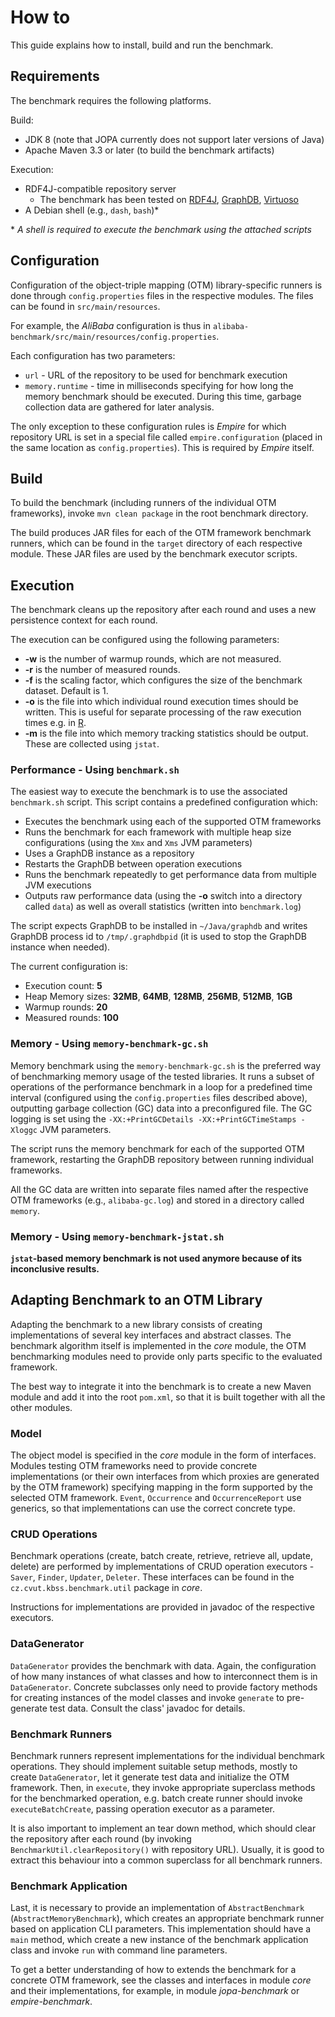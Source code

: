 # How to

This guide explains how to install, build and run the benchmark.

## Requirements

The benchmark requires the following platforms.

Build:

* JDK 8 (note that JOPA currently does not support later versions of Java)
* Apache Maven 3.3 or later (to build the benchmark artifacts)

Execution:

* RDF4J-compatible repository server
   * The benchmark has been tested on [RDF4J](http://rdf4j.org/), [GraphDB](http://graphdb.ontotext.com/), [Virtuoso](https://virtuoso.openlinksw.com/)
* A Debian shell (e.g., `dash`, `bash`)*

\* _A shell is required to execute the benchmark using the attached scripts_


## Configuration

Configuration of the object-triple mapping (OTM) library-specific runners is done through `config.properties` files in the respective modules. The files can be found in `src/main/resources`.

For example, the _AliBaba_ configuration is thus in `alibaba-benchmark/src/main/resources/config.properties`.

Each configuration has two parameters:
* `url` - URL of the repository to be used for benchmark execution
* `memory.runtime` - time in milliseconds specifying for how long the memory benchmark should be executed. During this time, garbage collection data are gathered for later analysis.

The only exception to these configuration rules is _Empire_ for which repository URL is set in a special file called `empire.configuration` 
(placed in the same location as `config.properties`). This is required by _Empire_ itself.


## Build

To build the benchmark (including runners of the individual OTM frameworks), invoke `mvn clean package` in the root benchmark directory.

The build produces JAR files for each of the OTM framework benchmark runners, which can be found in the `target` directory of each respective module. These
JAR files are used by the benchmark executor scripts.

## Execution

The benchmark cleans up the repository after each round and uses a new persistence context for each round.

The execution can be configured using the following parameters:

* **-w** is the number of warmup rounds, which are not measured.
* **-r** is the number of measured rounds.
* **-f** is the scaling factor, which configures the size of the benchmark dataset. Default is 1.
* **-o** is the file into which individual round execution times should be written. This is useful for separate processing of the raw execution times e.g. in [R](https://www.r-project.org/).
* **-m** is the file into which memory tracking statistics should be output. These are collected using `jstat`.

### Performance - Using `benchmark.sh`

The easiest way to execute the benchmark is to use the associated `benchmark.sh` script. This script contains a predefined configuration which:

* Executes the benchmark using each of the supported OTM frameworks
* Runs the benchmark for each framework with multiple heap size configurations (using the `Xmx` and `Xms` JVM parameters)
* Uses a GraphDB instance as a repository
* Restarts the GraphDB between operation executions
* Runs the benchmark repeatedly to get performance data from multiple JVM executions
* Outputs raw performance data (using the **-o** switch into a directory called `data`) as well as overall statistics (written into `benchmark.log`)

The script expects GraphDB to be installed in `~/Java/graphdb` and writes GraphDB process id to `/tmp/.graphdbpid` (it is used to stop the GraphDB instance when needed).

The current configuration is:
* Execution count: **5**
* Heap Memory sizes: **32MB**, **64MB**, **128MB**, **256MB**, **512MB**, **1GB**
* Warmup rounds: **20**
* Measured rounds: **100**


### Memory - Using `memory-benchmark-gc.sh`

Memory benchmark using the `memory-benchmark-gc.sh` is the preferred way of benchmarking memory usage of the tested libraries. It runs a subset of operations of the 
performance benchmark in a loop for a predefined time interval (configured using the `config.properties` files described above), outputting garbage collection (GC) data into
a preconfigured file. The GC logging is set using the `-XX:+PrintGCDetails -XX:+PrintGCTimeStamps -Xloggc` JVM parameters.

The script runs the memory benchmark for each of the supported OTM framework, restarting the GraphDB repository between running individual frameworks.

All the GC data are written into separate files named after the respective OTM frameworks (e.g., `alibaba-gc.log`) and stored in a directory called `memory`.

### Memory - Using `memory-benchmark-jstat.sh`

**`jstat`-based memory benchmark is not used anymore because of its inconclusive results.**

## Adapting Benchmark to an OTM Library

Adapting the benchmark to a new library consists of creating implementations of several key interfaces and abstract classes. The benchmark
algorithm itself is implemented in the _core_ module, the OTM benchmarking modules need to provide only parts specific to the evaluated framework.

The best way to integrate it into the benchmark is to create a new Maven module and add it into the root `pom.xml`, so that it is built together
with all the other modules.

### Model

The object model is specified in the _core_ module in the form of interfaces. Modules testing OTM frameworks need to provide
concrete implementations (or their own interfaces from which proxies are generated by the OTM framework) specifying mapping in
the form supported by the selected OTM framework. `Event`, `Occurrence` and `OccurrenceReport` use generics, so that implementations
can use the correct concrete type.

### CRUD Operations

Benchmark operations (create, batch create, retrieve, retrieve all, update, delete) are performed by implementations of CRUD operation
executors - `Saver`, `Finder`, `Updater`, `Deleter`. These interfaces can be found in the `cz.cvut.kbss.benchmark.util` package in _core_.

Instructions for implementations are provided in javadoc of the respective executors.

### DataGenerator

`DataGenerator` provides the benchmark with data. Again, the configuration of how many instances of what classes and how to interconnect them
is in `DataGenerator`. Concrete subclasses only need to provide factory methods for creating instances of the model classes and invoke
`generate` to pre-generate test data. Consult the class' javadoc for details.

### Benchmark Runners

Benchmark runners represent implementations for the individual benchmark operations. They should implement suitable setup methods, mostly to 
create `DataGenerator`, let it generate test data and initialize the OTM framework. Then, in `execute`, they invoke appropriate superclass methods
for the benchmarked operation, e.g. batch create runner should invoke `executeBatchCreate`, passing operation executor as a parameter.

It is also important to implement an tear down method, which should clear the repository after each round (by invoking `BenchmarkUtil.clearRepository()` with
repository URL). Usually, it is good to extract this behaviour into a common superclass for all benchmark runners.

### Benchmark Application

Last, it is necessary to provide an implementation of `AbstractBenchmark` (`AbstractMemoryBenchmark`), which creates an appropriate benchmark runner
based on application CLI parameters. This implementation should have a `main` method, which create a new instance of the benchmark application class
and invoke `run` with command line parameters.

To get a better understanding of how to extends the benchmark for a concrete OTM framework, see the classes and interfaces in module _core_ and their
implementations, for example, in module _jopa-benchmark_ or _empire-benchmark_.

